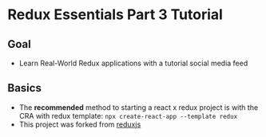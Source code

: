 # Redux Essentials Part 3 Tutorial

## Goal

- Learn Real-World Redux applications with a tutorial social media feed

## Basics

- The **recommended** method to starting a react x redux project is with the CRA with redux template: `npx create-react-app --template redux`
- This project was forked from [reduxjs](https://github.com/reduxjs/redux-essentials-example-app)

